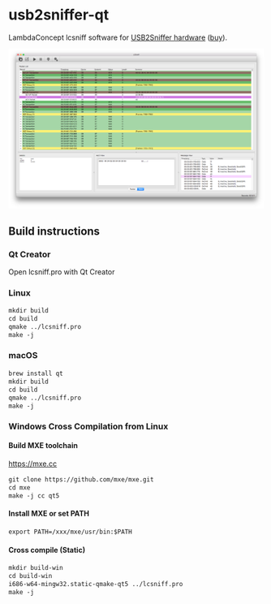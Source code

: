 # usb2sniffer-qt

LambdaConcept lcsniff software for [USB2Sniffer hardware](http://blog.lambdaconcept.com/doku.php?id=products:usb_sniffer) ([buy](http://shop.lambdaconcept.com/home/35-usb2-sniffer.html)).

![LCSniff running on macOS](docs/lcsniff-mac.png)

## Build instructions

### Qt Creator

Open lcsniff.pro with Qt Creator

### Linux

```
mkdir build
cd build
qmake ../lcsniff.pro
make -j
```

### macOS

```
brew install qt
mkdir build
cd build
qmake ../lcsniff.pro
make -j
```

### Windows Cross Compilation from Linux

#### Build MXE toolchain

https://mxe.cc

```
git clone https://github.com/mxe/mxe.git
cd mxe
make -j cc qt5
```

#### Install MXE or set PATH

```
export PATH=/xxx/mxe/usr/bin:$PATH
```

#### Cross compile (Static)

```
mkdir build-win
cd build-win
i686-w64-mingw32.static-qmake-qt5 ../lcsniff.pro
make -j
```
